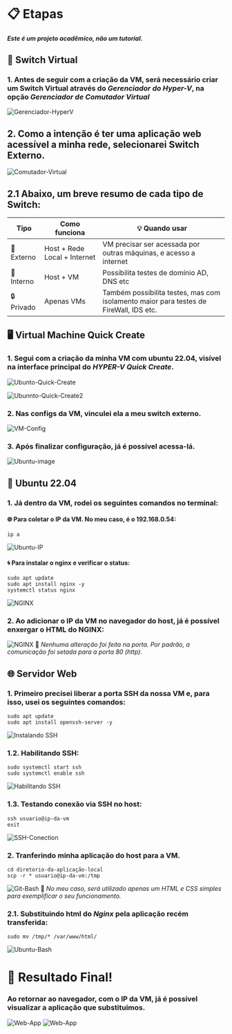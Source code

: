 # 📋 Etapas

##### _Este é um projeto acadêmico, não um tutorial._

## 🔀 Switch Virtual

### 1. Antes de seguir com a criação da VM, será necessário criar um Switch Virtual através do _Gerenciador do Hyper-V_, na opção _Gerenciador de Comutador Virtual_

![Gerenciador-HyperV](imagens/gerenciador-hyperv.png)

## 2. Como a intenção é ter uma aplicação web acessível a minha rede, selecionarei Switch Externo.

![Comutador-Virtual](imagens/criar-comutador-virtual.png)

## 2.1 Abaixo, um breve resumo de cada tipo de Switch:

| Tipo      | Como funciona                | 💡 Quando usar                                                                        |
| --------- | ---------------------------- | ------------------------------------------------------------------------------------- |
| 🔌Externo | Host + Rede Local + Internet | VM precisar ser acessada por outras máquinas, e acesso a internet                     |
| 🧱Interno | Host + VM                    | Possibilita testes de domínio AD, DNS etc                                             |
| 🔒Privado | Apenas VMs                   | Também possibilita testes, mas com isolamento maior para testes de FireWall, IDS etc. |

## 🖥️ Virtual Machine Quick Create

### 1. Segui com a criação da minha VM com ubuntu 22.04, visível na interface principal do _HYPER-V Quick Create_.

![Ubunto-Quick-Create](imagens/ubuntu-quick-create.png)

![Ubunnto-Quick-Create2](imagens/ubuntu-quick-create2.png)

### 2. Nas configs da VM, vinculei ela a meu switch externo.

![VM-Config](imagens/vm-config.png)

### 3. Após finalizar configuração, já é possível acessa-lá.

![Ubuntu-image](imagens/ubuntu.png)

## 🐧 Ubuntu 22.04

### 1. Já dentro da VM, rodei os seguintes comandos no terminal:

#### 🌐 Para coletar o IP da VM. No meu caso, é o 192.168.0.54:

    ip a

![Ubuntu-IP](imagens/ubuntu-terminal.png)

#### 🌀 Para instalar o nginx e verificar o status:

    sudo apt update
    sudo apt install nginx -y
    systemctl status nginx

![NGINX](imagens/nginx-working.png)

### 2. Ao adicionar o IP da VM no navegador do host, já é possível enxergar o HTML do NGINX:

![NGINX](imagens/ubuntu-ip.png)
🔺 _Nenhuma alteração foi feita na porta. Por padrão, a comunicação foi setada para a porta 80 (http)._

## 🌐 Servidor Web

### 1. Primeiro precisei liberar a porta SSH da nossa VM e, para isso, usei os seguintes comandos:

    sudo apt update
    sudo apt install openssh-server -y

![Instalando SSH](imagens/instalar-ssh.png)

### 1.2. Habilitando SSH:

    sudo systemctl start ssh
    sudo systemctl enable ssh

![Habilitando SSH](imagens/ativar-ssh.png)

### 1.3. Testando conexão via SSH no host:

    ssh usuario@ip-da-vm
    exit

![SSH-Conection](imagens/image.png)

### 2. Tranferindo minha aplicação do host para a VM.

    cd diretorio-da-aplicação-local
    scp -r * usuario@ip-da-vm:/tmp

![Git-Bash](imagens/git-bash.png)
🔺 _No meu caso, será utilizado apenas um HTML e CSS simples para exemplificar o seu funcionamento._

### 2.1. Substituindo html do _Nginx_ pela aplicação recém transferida:

    sudo mv /tmp/* /var/www/html/

![Ubuntu-Bash](imagens/bash-ubuntu.png)

# 🎯 Resultado Final!

### Ao retornar ao navegador, com o IP da VM, já é possível visualizar a aplicação que substituimos.

![Web-App](imagens/web-app.png)
![Web-App](imagens/web-app-mobile.jpeg)
